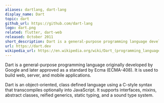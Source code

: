 ```yaml
---
aliases: dartlang, dart-lang
display_name: Dart
topic: dart
github_url: https://github.com/dart-lang
logo: dart.png
related: flutter, dart-web
released: October 2011
short_description: Dart is a general-purpose programming language developed by Google to build web, server, desktop, and mobile applications.
url: https://dart.dev
wikipedia_url: https://en.wikipedia.org/wiki/Dart_(programming_language)
---
```

Dart is a general-purpose programming language originally developed by Google and later approved as a standard by Ecma (ECMA-408). It is used to build web, server, and mobile applications.

Dart is an object-oriented, class defined language using a C-style syntax that transcompiles optionally into JavaScript. It supports interfaces, mixins, abstract classes, reified generics, static typing, and a sound type system.

